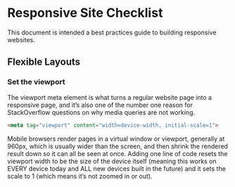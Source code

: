 # Responsive Site Checklist

This document is intended a best practices guide to building responsive websites.

## Flexible Layouts

### Set the viewport

The viewport meta element is what turns a regular website page into a responsive page, and it’s also one of the number one reason for StackOverflow questions on why media queries are not working.

```html
<meta tag="viewport" content="width=device-width, initial-scale=1">
```

Mobile browsers render pages in a virtual window or viewport, generally at 960px, which is usually wider than the screen, and then shrink the rendered result down so it can all be seen at once. Adding one line of code resets the viewport width to be the size of the device itself (meaning this works on EVERY device today and ALL new devices built in the future) and it sets the scale to 1 (which means it’s not zoomed in or out).
